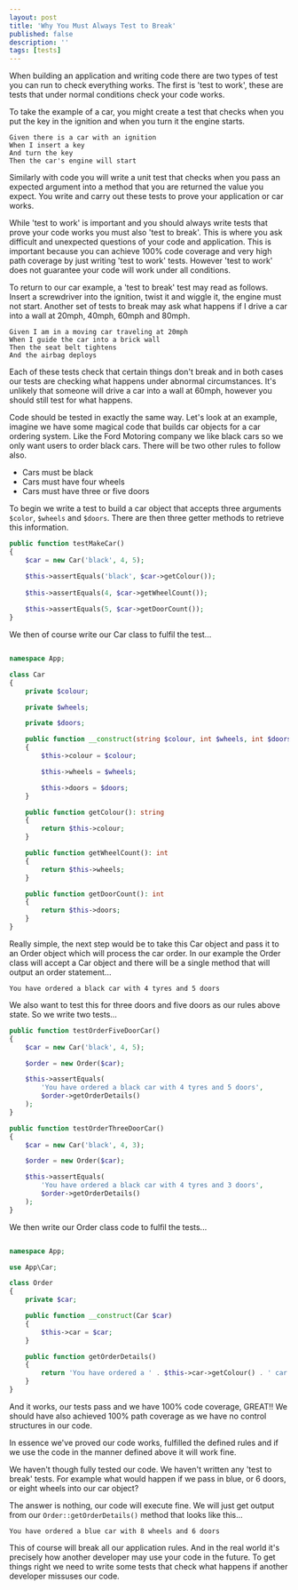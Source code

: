 ```yaml
---
layout: post
title: 'Why You Must Always Test to Break'
published: false
description: ''
tags: [tests]
---
```

When building an application and writing code there are two types of test you can run to check everything works. The first is 'test to work', these are tests that under normal conditions check your code works.

To take the example of a car, you might create a test that checks when you put the key in the ignition and when you turn it the engine starts.

```
Given there is a car with an ignition
When I insert a key
And turn the key
Then the car's engine will start
```

Similarly with code you will write a unit test that checks when you pass an expected argument into a method that you are returned the value you expect. You write and carry out these tests to prove your application or car works.  

While 'test to work' is important and you should always write tests that prove your code works you must also 'test to break'. This is where you ask difficult and unexpected questions of your code and application. This is important because you can achieve 100% code coverage and very high path coverage by just writing 'test to work' tests. However 'test to work' does not guarantee your code will work under all conditions.

To return to our car example, a 'test to break' test may read as follows. Insert a screwdriver into the ignition, twist it and wiggle it, the engine must not start. Another set of tests to break may ask what happens if I drive a car into a wall at 20mph, 40mph, 60mph and 80mph.

```
Given I am in a moving car traveling at 20mph
When I guide the car into a brick wall
Then the seat belt tightens
And the airbag deploys
```

Each of these tests check that certain things don't break and in both cases our tests are checking what happens under abnormal circumstances. It's unlikely that someone will drive a car into a wall at 60mph, however you should still test for what happens.

Code should be tested in exactly the same way. Let's look at an example, imagine we have some magical code that builds car objects for a car ordering system. Like the Ford Motoring company we like black cars so we only want users to order black cars. There will be two other rules to follow also.

- Cars must be black
- Cars must have four wheels
- Cars must have three or five doors

To begin we write a test to build a car object that accepts three arguments `$color`, `$wheels` and `$doors`. There are then three getter methods to retrieve this information.

```php
public function testMakeCar()
{
    $car = new Car('black', 4, 5);

    $this->assertEquals('black', $car->getColour());
    
    $this->assertEquals(4, $car->getWheelCount());
    
    $this->assertEquals(5, $car->getDoorCount());
}
```

We then of course write our Car class to fulfil the test...

```php

namespace App;

class Car
{
    private $colour;

    private $wheels;

    private $doors;

    public function __construct(string $colour, int $wheels, int $doors)
    {
        $this->colour = $colour;

        $this->wheels = $wheels;

        $this->doors = $doors;
    }

    public function getColour(): string
    {
        return $this->colour;
    }

    public function getWheelCount(): int
    {
        return $this->wheels;
    }

    public function getDoorCount(): int
    {
        return $this->doors;
    }
}
```

Really simple, the next step would be to take this Car object and pass it to an Order object which will process the car order. In our example the Order class will accept a Car object and there will be a single method that will output an order statement...

```
You have ordered a black car with 4 tyres and 5 doors
```  

We also want to test this for three doors and five doors as our rules above state. So we write two tests...

```php
public function testOrderFiveDoorCar()
{
    $car = new Car('black', 4, 5);

    $order = new Order($car);

    $this->assertEquals(
        'You have ordered a black car with 4 tyres and 5 doors',
        $order->getOrderDetails()
    );
}

public function testOrderThreeDoorCar()
{
    $car = new Car('black', 4, 3);

    $order = new Order($car);

    $this->assertEquals(
        'You have ordered a black car with 4 tyres and 3 doors',
        $order->getOrderDetails()
    );
}
```

We then write our Order class code to fulfil the tests...

```php

namespace App;

use App\Car;

class Order
{
    private $car;

    public function __construct(Car $car)
    {
        $this->car = $car;
    }

    public function getOrderDetails()
    {
        return 'You have ordered a ' . $this->car->getColour() . ' car with ' . $this->car->getWheelCount() . ' tyres and ' . $this->car->getDoorCount() . ' doors';
    }
}
```

And it works, our tests pass and we have 100% code coverage, GREAT!! We should have also achieved 100% path coverage as we have no control structures in our code. 

In essence we've proved our code works, fulfilled the defined rules and if we use the code in the manner defined above it will work fine.

We haven't though fully tested our code. We haven't written any 'test to break' tests. For example what would happen if we pass in blue, or 6 doors, or eight wheels into our car object?

The answer is nothing, our code will execute fine. We will just get output from our `Order::getOrderDetails()` method that looks like this...

```
You have ordered a blue car with 8 wheels and 6 doors
```

This of course will break all our application rules. And in the real world it's precisely how another developer may use your code in the future. To get things right we need to write some tests that check what happens if another developer missuses our code.